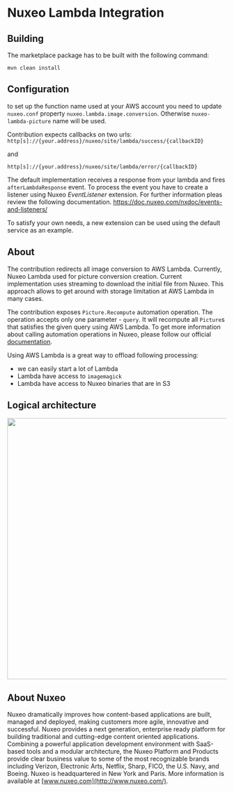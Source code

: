 # Nuxeo Lambda Integration

## Building

The marketplace package has to be built with the following command:

`mvn clean install`

## Configuration

to set up the function name used at your AWS account you need to update `nuxeo.conf` property `nuxeo.lambda.image.conversion`. Otherwise `nuxeo-lambda-picture` name will be used. 
 
 Contribution expects callbacks on two urls:
 `http[s]://{your.address}/nuxeo/site/lambda/success/{callbackID}`
 
 and
 
 `http[s]://{your.address}/nuxeo/site/lambda/error/{callbackID}`
 
 The default implementation receives a response from your lambda and fires `afterLambdaResponse` event.
 To process the event you have to create a listener using Nuxeo *EventListener* extension. For further information pleas review the following documentation.
 https://doc.nuxeo.com/nxdoc/events-and-listeners/
 
 To satisfy your own needs, a new extension can be used using the default service as an example.
 
## About

The contribution redirects all image conversion to AWS Lambda.
Currently, Nuxeo Lambda used for picture conversion creation.
Current implementation uses streaming to download the initial file from Nuxeo.
This approach allows to get around with storage limitation at AWS Lambda in many cases.

The contribution exposes `Picture.Recompute` automation operation. The operation accepts only one parameter - `query`.
It will recompute all `Picture`s that satisfies the given query using AWS Lambda. To get more information about calling automation operations
in Nuxeo, please follow our official [documentation](https://doc.nuxeo.com/nxdoc/automation/).

Using AWS Lambda is a great way to offload following processing:

 - we can easily start a lot of Lambda
 - Lambda have access to `imagemagick`
 - Lambda have access to Nuxeo binaries that are in S3


## Logical architecture

<img src="https://www.lucidchart.com/publicSegments/view/45160d9e-5a1d-4d7d-9c23-5561be103a3c/image.png" width="600px"></img> 

## About Nuxeo

Nuxeo dramatically improves how content-based applications are built, managed and deployed, making customers more agile, innovative and successful. Nuxeo provides a next generation, enterprise ready platform for building traditional and cutting-edge content oriented applications. Combining a powerful application development environment with SaaS-based tools and a modular architecture, the Nuxeo Platform and Products provide clear business value to some of the most recognizable brands including Verizon, Electronic Arts, Netflix, Sharp, FICO, the U.S. Navy, and Boeing. Nuxeo is headquartered in New York and Paris. More information is available at [www.nuxeo.com](http://www.nuxeo.com/).

